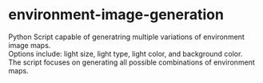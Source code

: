 # environment-image-generation
Python Script capable of generatring multiple variations of environment image maps.\
Options include: light size, light type, light color, and background color.\
The script focuses on generating all possible combinations of environment maps.
